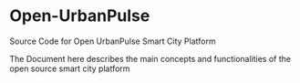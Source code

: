 # Open-UrbanPulse
Source Code for Open UrbanPulse Smart City Platform

The Document here describes the main concepts and functionalities of the open source smart city platform 
